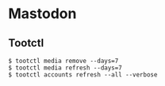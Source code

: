 # Mastodon

## Tootctl
```shell
$ tootctl media remove --days=7
$ tootctl media refresh --days=7
$ tootctl accounts refresh --all --verbose
```
